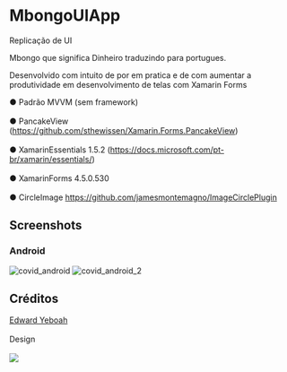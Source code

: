 # MbongoUIApp
Replicação de UI

Mbongo que significa Dinheiro traduzindo para portugues.

Desenvolvido com intuito de por em pratica e de com aumentar a produtividade em desenvolvimento de telas com Xamarin Forms

  ● Padrão MVVM (sem framework)</br>
  </br>
  ● PancakeView (https://github.com/sthewissen/Xamarin.Forms.PancakeView)</br>
  </br>
  ● XamarinEssentials 1.5.2 (https://docs.microsoft.com/pt-br/xamarin/essentials/)</br>
  </br>
  ● XamarinForms 4.5.0.530</br>
  </br>
  ● CircleImage https://github.com/jamesmontemagno/ImageCirclePlugin
  </br>
  
## Screenshots
### Android
![covid_android](https://user-images.githubusercontent.com/33984082/80413993-3e671080-88c8-11ea-9916-92fb0b577b68.PNG)
![covid_android_2](https://user-images.githubusercontent.com/33984082/80414047-5179e080-88c8-11ea-8f3e-6d0c75d322a9.PNG)

## Créditos
<a  href="https://twitter.com/edwardyeboah"> Edward Yeboah</a>
</br>
</br>
Design 
</br>
</br>
<img src="https://pbs.twimg.com/media/EWYhCrDWkAA0_Dx?format=jpg&name=large" />
